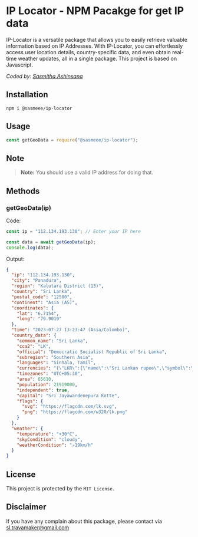 # **IP Locator** - NPM Pacakge for get IP data

IP-Locator is a versatile package that allows you to easily retrieve valuable information based on IP Addresses. With IP-Locator, you can effortlessly access user location details, country-specific data, and even obtain real-time weather updates, all in a single package. This project is based on Javascript.

_Coded by: [Sasmitha Ashinsana](https://github.com/sasmeee)_

## Installation

```
npm i @sasmeee/ip-locator
```

## Usage

```js
const getGeoData = require("@sasmeee/ip-locator");
```

## Note

> **Note:** You should use a valid IP address for doing that.


## Methods

### getGeoData(ip)

Code:

```js
const ip = "112.134.193.130"; // Enter your IP here

const data = await getGeoData(ip);
console.log(data);
```

Output:

```json
{
  "ip": "112.134.193.130",
  "city": "Panadura",
  "region": "Kalutara District (13)",
  "country": "Sri Lanka",
  "postal_code": "12500",
  "continent": "Asia (AS)",
  "coordinates": {
    "lat": "6.7154",
    "long": "79.9019"
  },
  "time": "2023-07-27 13:23:47 (Asia/Colombo)",
  "country_data": {
    "common_name": "Sri Lanka",
    "cca2": "LK",
    "official": "Democratic Socialist Republic of Sri Lanka",
    "subregion": "Southern Asia",
    "languages": "Sinhala, Tamil",
    "currencies": "{\"LKR\":{\"name\":\"Sri Lankan rupee\",\"symbol\":\"Rs  රු\"}}",
    "timezones": "UTC+05:30",
    "area": 65610,
    "population": 21919000,
    "independent": true,
    "capital": "Sri Jayawardenepura Kotte",
    "flags": {
      "svg": "https://flagcdn.com/lk.svg",
      "png": "https://flagcdn.com/w320/lk.png"
    }
  },
  "weather": {
    "temperature": "+30°C",
    "skyCondition": "cloudy",
    "weatherCondition": "↗19km/h"
  }
}
```

## License

This project is protected by the `MIT License.`

## Disclaimer

If you have any complain about this package, please contact via sl.travamaker@gmail.com
